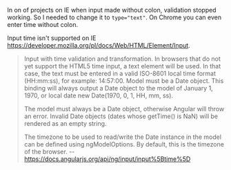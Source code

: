 In on of projects on IE when input made without colon, validation stopped working. So I needed to change it to `type="text"`. On Chrome you can even enter time without colon.

Input time isn't supported on IE https://developer.mozilla.org/pl/docs/Web/HTML/Element/Input.

> Input with time validation and transformation. In browsers that do not yet support the HTML5 time input, a text element will be used. In that case, the text must be entered in a valid ISO-8601 local time format (HH:mm:ss), for example: 14:57:00. Model must be a Date object. This binding will always output a Date object to the model of January 1, 1970, or local date new Date(1970, 0, 1, HH, mm, ss).
>
> The model must always be a Date object, otherwise Angular will throw an error. Invalid Date objects (dates whose getTime() is NaN) will be rendered as an empty string.
>
> The timezone to be used to read/write the Date instance in the model can be defined using ngModelOptions. By default, this is the timezone of the browser.
> -- https://docs.angularjs.org/api/ng/input/input%5Btime%5D
